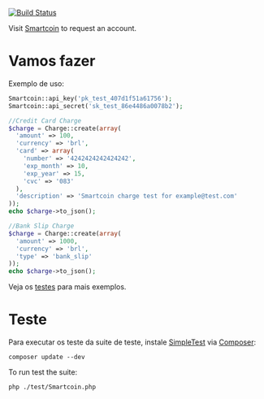 [![Build Status](https://travis-ci.org/smartcoinpayments/smartcoin-php.svg?branch=master)](https://travis-ci.org/smartcoinpayments/smartcoin-php)

Visit [Smartcoin](https://smartcoin.com.br/) to request an account.

Vamos fazer
===============

Exemplo de uso:

```php
Smartcoin::api_key('pk_test_407d1f51a61756');
Smartcoin::api_secret('sk_test_86e4486a0078b2');

//Credit Card Charge
$charge = Charge::create(array(
  'amount' => 100,
  'currency' => 'brl',
  'card' => array(
    'number' => '4242424242424242',
    'exp_month' => 10,
    'exp_year' => 15,
    'cvc' => '083'
  ),
  'description' => 'Smartcoin charge test for example@test.com'
));
echo $charge->to_json();

//Bank Slip Charge
$charge = Charge::create(array(
  'amount' => 1000,
  'currency' => 'brl',
  'type' => 'bank_slip'
));
echo $charge->to_json();
```
Veja os [testes](https://github.com/smartcoinpayments/smartcoin-php/blob/master/test/SmartCoin/ChargeTest.php) para mais exemplos.

Teste
=====

Para executar os teste da suite de teste, instale [SimpleTest](https://packagist.org/packages/simpletest/simpletest) via
[Composer](https://getcomposer.org/):

```
composer update --dev
```

To run test the suite:

```
php ./test/Smartcoin.php
```
